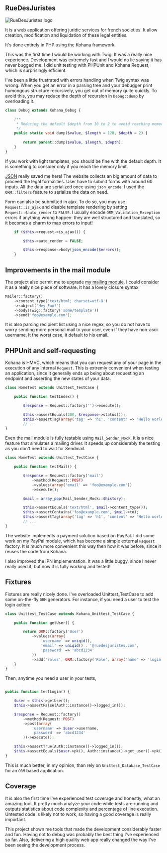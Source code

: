 ## RueDesJuristes

![RueDesJuristes logo](http://ruedesjuristes.com/assets/img/logo-square.png)

It is a web application offering juridic services for french societies. It allow
creation, modification and liquidation of these legal entities.

It's done entirely in PHP using the Kohana framework.

This was the first time I would be working with Twig. It was a really nice 
experience. Development was extremely fast and I would no lie saying it has 
never bugged me. I did unit testing with PHPUnit and Kohana Request, which is 
surprisingly efficient.

I've been a little frustrated with errors handling when Twig syntax was wrong. 
When you get an error in a parsing tree and your debugger print humongous 
structure recursively, you get out of memory quite quickly. To avoid this, you 
may reduce the depth of recursion in ```Debug::dump``` by overloading it.

```php
class Debug extends Kohana_Debug {

    /**
     * Reducing the default $depth from 10 to 2 to avoid reaching memory limit.
     */
    public static void dump($value, $length = 128, $depth = 2) {
        
        return parent::dump($value, $length, $depth);
    }
}
```

If you work with light templates, you should be fine with the default depth. It 
is something to consider only if you reach the memory limit.

[JSON](http://json.org) really saved me here! The website collects an big amount 
of data to proceed the legal formalities. User have to submit forms with around 
60 inputs. All the data are serialized once using ```json_encode```. I used the ```ORM::filters``` 
feature to serialize the data on need.

Form can also be submitted in ajax. To do so, you may use ```Request::is_ajax```
and disable template rendering by setting ```Request::$auto_render``` to ```FALSE```. 
I usually encode ```ORM_Validation_Exception``` errors if anything 
wrong happen: they are well structured and translated, so it becomes a charm to 
map errors to input!

```php
    if ($this->request->is_ajax()) {

        $this->auto_render = FALSE;

        $this->response->body(json_encode($errors));
    }
```

## Improvements in the mail module

The project also permit me to upgrade 
[my mailing module](https://github.com/Hete/kohana-mail). I could consider it as 
a really nice piece of software. It has a lovely closure syntax:

```php
Mailer::factory()
    ->content_type('text/html; charset=utf-8')
    ->subject('Hey Foo!')
    ->body(Twig::factory('some/template'))
    ->send('foo@example.com');
```

It is also parsing recipient list using a nice regex, so you do not have to 
worry sending more personal mail to your user, even if they have non-ascii 
username. It the worst case, it default to his email.

## PHPUnit and self-requesting

Kohana is HMVC, which means that you can request any of your page in the 
execution of any internal ```Request```. This is extremly convenient when 
testing an application, since it generally ends up being about requesting an 
endpoint and asserting the new states of your data.

```php
class HomeTest extends Unittest_TestCase {

    public function testIndex() {

        $response = Request::factory('')->execute();

        $this->assertEquals(200, $response->status());
        $this->assertTag(array('tag' => 'h1', 'content' => 'Hello world!'), $response->body());
        // ...
}
```

Even the mail module is fully testable using ```Mail_Sender_Mock```. It is a 
nice feature that simulates a mailing driver. It speeds up considerably the 
testing as you don't need to wait for Sendmail.

```php
class HomeTest extends Unittest_TestCase {

    public function testMail() {

        $response = Request::factory('mail')
            ->method(Request::POST)
            ->values(array('email' => 'foo@example.com'))
            ->execute();

        $mail = array_pop(Mail_Sender_Mock::$history);

        $this->assertEquals('text/html', $mail->content_type());
        $this->assertContains('foo@example.com', $mail->to);
        $this->assertTag(array('tag' => 'h1', 'content' => 'Hello world!'), $mail->body());
        // ...
}
```

The website implements a payment solution based on PayPal. I did some work on my 
PayPal module, which has become a simple external ```Request``` factory. It is 
much more convenient this way then how it was before, since it reuses the code 
from Kohana.

I also improved the IPN implementation. It was a little buggy, since I never 
really used it, but now it is fully working and tested!

## Fixtures

Fixtures are really nicely done. I've overloaded Unittest_TestCase to add some 
on-the-fly ```ORM``` generators. For instance, if you need a user to test the 
login action:

```php
class Unittest_TestCase extends Kohana_Unittest_TestCase {

    public function getUser() {

        return ORM::factory('User')
            ->values(array(
                'username' => uniqid(),
                'email' => uniqid() . '@ruedesjuristes.com',
                'password' => 'abcd1234'
            ))
            ->add('roles', ORM::factory('Role', array('name' => 'login')));
    }
}
```

Then, anytime you need a user in your tests,

```php

public function testLogin() {

    $user = $this->getUser();
    $this->assertFalse(Auth::instance()->logged_in());

    $response = Request::factory()
        ->method(Request::POST)
        ->post(array(
            'username' => $user->username,
            'password' => 'abcd1234'
        ))->execute();

    $this->assertTrue(Auth::instance()->logged_in());
    $this->assertEquals($user->pk(), Auth::instance()->get_user()->pk());
}
```

This is much better, in my opinion, than rely on ```Unittest_Database_TestCase``` for an ```ORM``` based application.

## Coverage

It is also the first time I've experienced test coverage and honestly, what an 
amazing tool. It pretty much analyze your code while tests are running and 
outputs statistics about code complexity and percentage of line execution. 
Untested code is likely not to work, so having a good coverage is really 
important.

This project shown me tools that made the development considerably faster and 
fun. Having not to debug was probably the best thing I've experienced so far.
Also, delivering a high quality web app really changed the way I've been seeing
the development process.
